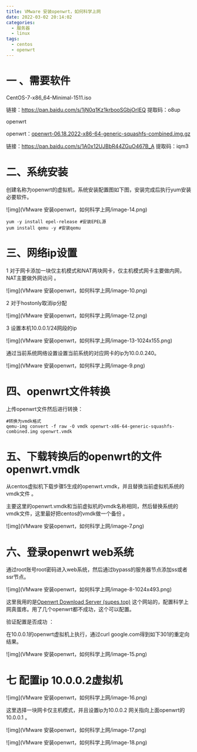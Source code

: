 ```yaml
---
title: VMware 安装openwrt，如何科学上网
date: 2022-03-02 20:14:02
categories:
  - 服务器
  - linux
tags:
  - centos 
  - openwrt
---
```


# 一 、需要软件

CentOS-7-x86_64-Minimal-1511.iso 

链接：https://pan.baidu.com/s/1jN0q1Kz1krbooSGbjOrIEQ 
提取码：o8up



openwrt

openwrt：[openwrt-06.18.2022-x86-64-generic-squashfs-combined.img.gz](https://op.supes.top/firmware/x86_64/) 

链接：https://pan.baidu.com/s/1A0x12UJBbR44ZGuO467B_A 
提取码：iqm3

# 二、系统安装

创建名称为openwrt的虚拟机，系统安装配置图如下图，安装完成后执行yum安装必要软件。 

![img](VMware 安装openwrt，如何科学上网/image-14.png) 

```
yum -y install epel-release #安装EPEL源
yum install qemu -y #安装qemu
```

# 三、网络ip设置 

1 对于网卡添加一块仅主机模式和NAT两块网卡，仅主机模式网卡主要做内网，NAT主要做外网访问 。

![img](VMware 安装openwrt，如何科学上网/image-10.png)



2 对于hostonly取消ip分配 

![img](VMware 安装openwrt，如何科学上网/image-12.png) 

3 设置本机10.0.0.1/24网段的ip

![img](VMware 安装openwrt，如何科学上网/image-13-1024x155.png)

通过当前系统网络设置设置当前系统的对应网卡的ip为10.0.0.240。  

![img](VMware 安装openwrt，如何科学上网/image-9.png) 

# 四、openwrt文件转换 

上传openwrt文件然后进行转换： 

```
#转换为vmdk格式
qemu-img convert -f raw -O vmdk openwrt-x86-64-generic-squashfs-combined.img openwrt.vmdk 
```

# 五、下载转换后的openwrt的文件openwrt.vmdk

从centos虚拟机下载步骤5生成的openwrt.vmdk，并且替换当前虚拟机系统的vmdk文件 。

主要这里的openwrt.vmdk和当前虚拟机的vmdk名称相同，然后替换系统的vmdk文件，这里最好把centos的vmdk做一个备份 。

![img](VMware 安装openwrt，如何科学上网/image-7.png) 

# 六、登录openwrt web系统 

通过root账号root密码进入web系统，然后通过bypass的服务器节点添加ss或者ssr节点。 

![img](VMware 安装openwrt，如何科学上网/image-8-1024x493.png)

这里我用的是[Openwrt Download Server (supes.top)](https://op.supes.top/firmware/x86_64/) 这个网站的，配置科学上网真蛋疼。用了几个openwrt都不成功，这个可以配置。 

验证配置是否成功 ：

在10.0.0.1的openwrt虚拟机上执行，通过curl google.com得到如下301的重定向结果。

![img](VMware 安装openwrt，如何科学上网/image-15.png) 

# 七 配置ip 10.0.0.2虚拟机 

![img](VMware 安装openwrt，如何科学上网/image-16.png) 

这里选择一块网卡仅主机模式，并且设置ip为10.0.0.2 网关指向上面openwrt的10.0.0.1 。 

![img](VMware 安装openwrt，如何科学上网/image-17.png) 

![img](VMware 安装openwrt，如何科学上网/image-18.png) 
